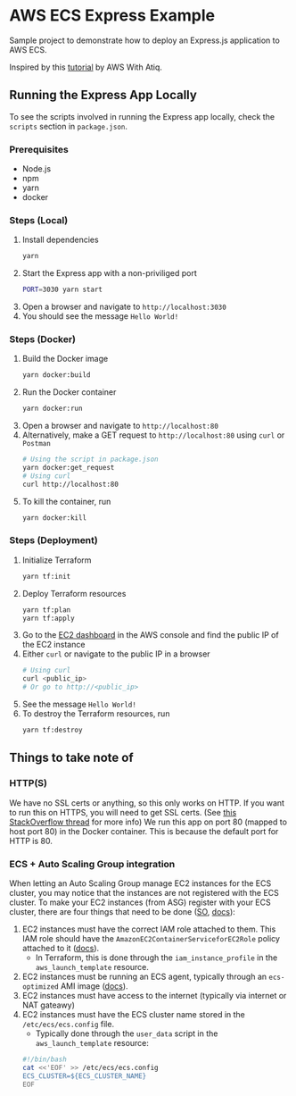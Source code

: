 # AWS ECS Express Example

Sample project to demonstrate how to deploy an Express.js application to AWS ECS.

Inspired by this [tutorial](https://youtu.be/ngupV3Y_fvw?si=2rSqcrI0ddP-7ZnD) by AWS With Atiq.

## Running the Express App Locally

To see the scripts involved in running the Express app locally, check the `scripts` section in `package.json`.

### Prerequisites
- Node.js
- npm
- yarn
- docker

### Steps (Local)
1. Install dependencies
    ```bash
    yarn
    ```
2. Start the Express app with a non-priviliged port
    ```bash
    PORT=3030 yarn start
    ```
3. Open a browser and navigate to `http://localhost:3030`
4. You should see the message `Hello World!`

### Steps (Docker)
1. Build the Docker image
    ```bash
    yarn docker:build
    ```
2. Run the Docker container
    ```bash
    yarn docker:run
    ```
3. Open a browser and navigate to `http://localhost:80`
4. Alternatively, make a GET request to `http://localhost:80` using `curl` or `Postman`
    ```bash
    # Using the script in package.json
    yarn docker:get_request
    # Using curl
    curl http://localhost:80
    ```
5. To kill the container, run
    ```bash
    yarn docker:kill
    ```

### Steps (Deployment)
1. Initialize Terraform
    ```bash
    yarn tf:init
    ```
2. Deploy Terraform resources
    ```bash
    yarn tf:plan
    yarn tf:apply
    ```
3. Go to the [EC2 dashboard](https://console.aws.amazon.com/ec2/) in the AWS console and find the public IP of the EC2 instance
4. Either `curl` or navigate to the public IP in a browser
    ```bash
    # Using curl
    curl <public_ip>
    # Or go to http://<public_ip>
    ```
5. See the message `Hello World!`
6. To destroy the Terraform resources, run
    ```bash
    yarn tf:destroy
    ```

## Things to take note of
### HTTP(S)
We have no SSL certs or anything, so this only works on HTTP. If you want to run this on HTTPS, you will need to get SSL certs. (See [this StackOverflow thread](https://stackoverflow.com/questions/11744975/enabling-https-on-express-js) for more info)
We run this app on port 80 (mapped to host port 80) in the Docker container. This is because the default port for HTTP is 80.

### ECS + Auto Scaling Group integration
When letting an Auto Scaling Group manage EC2 instances for the ECS cluster, you may notice that the instances are not registered with the ECS cluster. To make your EC2 instances (from ASG) register with your ECS cluster, there are four things that need to be done ([SO](https://stackoverflow.com/questions/36523282/aws-ecs-error-when-running-task-no-container-instances-were-found-in-your-clust), [docs](https://docs.aws.amazon.com/AmazonECS/latest/developerguide/launch_container_instance.html)):

1. EC2 instances must have the correct IAM role attached to them. This IAM role should have the `AmazonEC2ContainerServiceforEC2Role` policy attached to it ([docs](https://docs.aws.amazon.com/AmazonECS/latest/developerguide/instance_IAM_role.html)).
   - In Terraform, this is done through the `iam_instance_profile` in the `aws_launch_template` resource.
2. EC2 instances must be running an ECS agent, typically through an `ecs-optimized` AMI image ([docs](https://docs.aws.amazon.com/AmazonECS/latest/developerguide/launch_container_instance.html#linux-liw-ami)).
3. EC2 instances must have access to the internet (typically via internet or NAT gateawy)
4. EC2 instances must have the ECS cluster name stored in the `/etc/ecs/ecs.config` file.
   - Typically done through the `user_data` script in the `aws_launch_template` resource:
    ```bash
    #!/bin/bash
    cat <<'EOF' >> /etc/ecs/ecs.config
    ECS_CLUSTER=${ECS_CLUSTER_NAME}
    EOF
    ```

